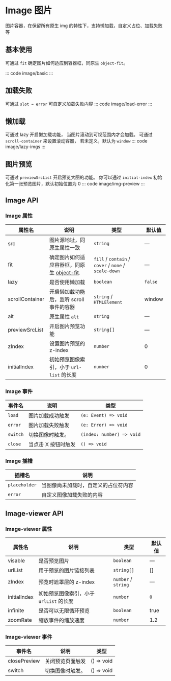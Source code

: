 <script setup>
import basic from 'exam/image/basic.vue'
import loadError from 'exam/image/load-error.vue'
import lazyImgs from 'exam/image/lazy-imgs.vue'
import imgPreview from'exam/image/img-preview.vue'
</script>

# Image 图片

图片容器，在保留所有原生 img 的特性下，支持懒加载，自定义占位、加载失败等

## 基本使用

可通过 `fit` 确定图片如何适应到容器框，同原生 `object-fit`。

::: code image/basic
<basic></basic>
:::

## 加载失败

可通过 `slot = error` 可自定义加载失败内容
::: code image/load-error
<loadError></loadError>
:::

## 懒加载

可通过 lazy 开启懒加载功能， 当图片滚动到可视范围内才会加载。 可通过 `scroll-container` 来设置滚动容器， 若未定义，默认为 `window`
::: code image/lazy-imgs
<lazyImgs></lazyImgs>
:::

## 图片预览

可通过 `previewSrcList` 开启预览大图的功能。 你可以通过 `initial-index` 初始化第一张预览图片，默认初始位置为 0
::: code image/img-preview
<imgPreview></imgPreview>
:::

## Image API

### Image 属性

| 属性名          | 说明                                                                                                      | 类型                                                 | 默认值  |
| --------------- | --------------------------------------------------------------------------------------------------------- | ---------------------------------------------------- | ------- |
| src             | 图片源地址，同原生属性一致                                                                                | `string`                                             | —       |
| fit             | 确定图片如何适应容器框，同原生 [object-fit](https://developer.mozilla.org/en-US/docs/Web/CSS/object-fit). | `fill` / `contain` / `cover` / `none` / `scale-down` | —       |
| lazy            | 是否使用懒加载                                                                                            | `boolean`                                            | `false` |
| scrollContainer | 开启懒加载功能后，监听 scroll 事件的容器                                                                  | `string` / `HTMLElement`                             | window  |
| alt             | 原生属性 `alt`                                                                                            | `string`                                             | —       |
| previewSrcList  | 开启图片预览功能                                                                                          | `string[]`                                           | —       |
| zIndex          | 设置图片预览的 z-index                                                                                    | `number`                                             | 0       |
| initialIndex    | 初始预览图像索引，小于 `url-list` 的长度                                                                  | `number`                                             | 0       |

### Image 事件

| 事件名   | 说明                | 类型                      |
| -------- | ------------------- | ------------------------- |
| `load`   | 图片加载成功触发    | `(e: Event) => void`      |
| `error`  | 图片加载失败触发    | `(e: Error) => void`      |
| `switch` | 切换图像时触发。    | `(index: number) => void` |
| `close`  | 当点击 X 按钮时触发 | `() => void`              |

### Image 插槽

| 插槽名        | 说明                                 |
| ------------- | ------------------------------------ |
| `placeholder` | 当图像尚未加载时，自定义的占位符内容 |
| `error`       | 自定义图像加载失败的内容             |

## Image-viewer API

### Image-viewer 属性

| 属性名       | 说明                                    | 类型                | 默认值 |
| ------------ | --------------------------------------- | ------------------- | ------ |
| visable      | 是否预览图片                            | `boolean`           | —      |
| urlList      | 用于预览的图片链接列表                  | `string[]`          | []     |
| zIndex       | 预览时遮罩层的 z-index                  | `number` / `string` | —      |
| initialIndex | 初始预览图像索引，小于 `urlList` 的长度 | `number`            | `0`    |
| infinite     | 是否可以无限循环预览                    | `boolean`           | true   |
| zoomRate     | 缩放事件的缩放速度                      | `number`            | 1.2    |

### Image-viewer 事件

| 事件名       | 说明             | 类型       |
| ------------ | ---------------- | ---------- |
| closePreview | 关闭预览页面触发 | () => void |
| switch       | 切换图像时触发。 | () => void |
